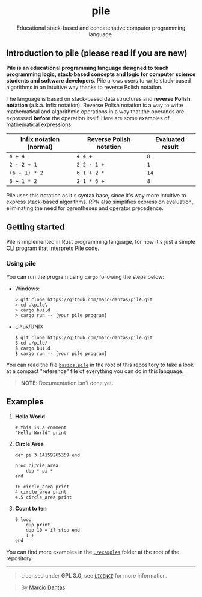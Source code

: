<h1 align="center">pile</h1>
<p align="center">Educational stack-based and concatenative computer programming language.</p>

## Introduction to pile (please read if you are new)
**Pile is an educational programming language designed to teach programming logic, stack-based concepts and logic for computer science students and software developers**.
Pile allows users to write stack-based algorithms in an intuitive way thanks to reverse Polish notation.

The language is based on stack-based data structures and **reverse Polish notation** (a.k.a. Infix notation).
Reverse Polish notation is a way to write mathematical and algorithmic operations in a way that the operands are expressed **before** the operation itself. Here are some examples of mathematical expressions:

| **Infix notation (normal)** | **Reverse Polish notation** | **Evaluated result** |
| --------------------------- | --------------------------- | -------------------- |
| `4 + 4`                     | `4 4 +`                     | `8`                  |
| `2 - 2 + 1`                 | `2 2 - 1 +`                 | `1`                  |
| `(6 + 1) * 2`               | `6 1 + 2 *`                 | `14`                 |
| `6 + 1 * 2`                 | `2 1 * 6 +`                 | `8`                  |

Pile uses this notation as it's syntax base, since it's way more intuitive to express stack-based algorithms.
RPN also simplifies expression evaluation, eliminating the need for parentheses and operator precedence.

## Getting started

Pile is implemented in Rust programming language, for now it's just a simple CLI program that interprets Pile code.

### Using pile
You can run the program using `cargo` following the steps below:

- Windows:
    ```console
    > git clone https://github.com/marc-dantas/pile.git
    > cd .\pile\
    > cargo build
    > cargo run -- [your pile program]
    ```
- Linux/UNIX
    ```console
    $ git clone https://github.com/marc-dantas/pile.git
    $ cd ./pile/
    $ cargo build
    $ cargo run -- [your pile program]
    ```

You can read the file [`basics.pile`](./basics.pile) in the root of this repository to take a look at a compact "reference" file of everything you can do in this language.

> **NOTE**: Documentation isn't done yet.

## Examples

1. **Hello World**
    ```
    # this is a comment
    "Hello World" print
    ```
2. **Circle Area**
    ```
    def pi 3.14159265359 end

    proc circle_area
        dup * pi *
    end

    10 circle_area print
    4 circle_area print
    4.5 circle_area print
    ```
3. **Count to ten** 
    ```
    0 loop
        dup print
        dup 10 = if stop end
        1 +
    end
    ```

You can find more examples in the [`./examples`](./examples) folder at the root of the repository.

---

> Licensed under **GPL 3.0**, see [`LICENCE`](./LICENSE) for more information.

> By [Marcio Dantas](https://github.com/marc-dantas)